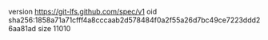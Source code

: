 version https://git-lfs.github.com/spec/v1
oid sha256:1858a71a71cfff4a8cccaab2d578484f0a2f55a26d7bc49ce7223ddd26aa81ad
size 11010
